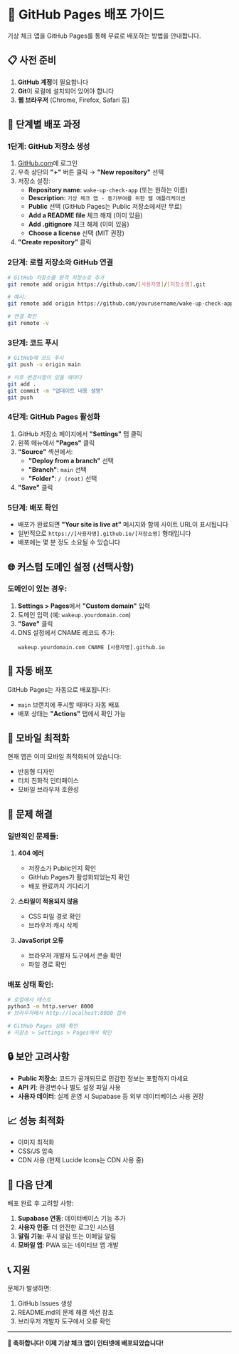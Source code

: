 # 🚀 GitHub Pages 배포 가이드

기상 체크 앱을 GitHub Pages를 통해 무료로 배포하는 방법을 안내합니다.

## 📋 사전 준비

1. **GitHub 계정**이 필요합니다
2. **Git**이 로컬에 설치되어 있어야 합니다
3. **웹 브라우저** (Chrome, Firefox, Safari 등)

## 🔧 단계별 배포 과정

### 1단계: GitHub 저장소 생성

1. [GitHub.com](https://github.com)에 로그인
2. 우측 상단의 **"+"** 버튼 클릭 → **"New repository"** 선택
3. 저장소 설정:
   - **Repository name**: `wake-up-check-app` (또는 원하는 이름)
   - **Description**: `기상 체크 앱 - 동기부여를 위한 웹 애플리케이션`
   - **Public** 선택 (GitHub Pages는 Public 저장소에서만 무료)
   - **Add a README file** 체크 해제 (이미 있음)
   - **Add .gitignore** 체크 해제 (이미 있음)
   - **Choose a license** 선택 (MIT 권장)
4. **"Create repository"** 클릭

### 2단계: 로컬 저장소와 GitHub 연결

```bash
# GitHub 저장소를 원격 저장소로 추가
git remote add origin https://github.com/[사용자명]/[저장소명].git

# 예시:
git remote add origin https://github.com/yourusername/wake-up-check-app.git

# 연결 확인
git remote -v
```

### 3단계: 코드 푸시

```bash
# GitHub에 코드 푸시
git push -u origin main

# 이후 변경사항이 있을 때마다
git add .
git commit -m "업데이트 내용 설명"
git push
```

### 4단계: GitHub Pages 활성화

1. GitHub 저장소 페이지에서 **"Settings"** 탭 클릭
2. 왼쪽 메뉴에서 **"Pages"** 클릭
3. **"Source"** 섹션에서:
   - **"Deploy from a branch"** 선택
   - **"Branch"**: `main` 선택
   - **"Folder"**: `/ (root)` 선택
4. **"Save"** 클릭

### 5단계: 배포 확인

- 배포가 완료되면 **"Your site is live at"** 메시지와 함께 사이트 URL이 표시됩니다
- 일반적으로 `https://[사용자명].github.io/[저장소명]` 형태입니다
- 배포에는 몇 분 정도 소요될 수 있습니다

## 🌐 커스텀 도메인 설정 (선택사항)

### 도메인이 있는 경우:

1. **Settings > Pages**에서 **"Custom domain"** 입력
2. 도메인 입력 (예: `wakeup.yourdomain.com`)
3. **"Save"** 클릭
4. DNS 설정에서 CNAME 레코드 추가:
   ```
   wakeup.yourdomain.com CNAME [사용자명].github.io
   ```

## 🔄 자동 배포

GitHub Pages는 자동으로 배포됩니다:
- `main` 브랜치에 푸시할 때마다 자동 배포
- 배포 상태는 **"Actions"** 탭에서 확인 가능

## 📱 모바일 최적화

현재 앱은 이미 모바일 최적화되어 있습니다:
- 반응형 디자인
- 터치 친화적 인터페이스
- 모바일 브라우저 호환성

## 🐛 문제 해결

### 일반적인 문제들:

1. **404 에러**
   - 저장소가 Public인지 확인
   - GitHub Pages가 활성화되었는지 확인
   - 배포 완료까지 기다리기

2. **스타일이 적용되지 않음**
   - CSS 파일 경로 확인
   - 브라우저 캐시 삭제

3. **JavaScript 오류**
   - 브라우저 개발자 도구에서 콘솔 확인
   - 파일 경로 확인

### 배포 상태 확인:

```bash
# 로컬에서 테스트
python3 -m http.server 8000
# 브라우저에서 http://localhost:8000 접속

# GitHub Pages 상태 확인
# 저장소 > Settings > Pages에서 확인
```

## 🔒 보안 고려사항

- **Public 저장소**: 코드가 공개되므로 민감한 정보는 포함하지 마세요
- **API 키**: 환경변수나 별도 설정 파일 사용
- **사용자 데이터**: 실제 운영 시 Supabase 등 외부 데이터베이스 사용 권장

## 📈 성능 최적화

- 이미지 최적화
- CSS/JS 압축
- CDN 사용 (현재 Lucide Icons는 CDN 사용 중)

## 🎯 다음 단계

배포 완료 후 고려할 사항:

1. **Supabase 연동**: 데이터베이스 기능 추가
2. **사용자 인증**: 더 안전한 로그인 시스템
3. **알림 기능**: 푸시 알림 또는 이메일 알림
4. **모바일 앱**: PWA 또는 네이티브 앱 개발

## 📞 지원

문제가 발생하면:
1. GitHub Issues 생성
2. README.md의 문제 해결 섹션 참조
3. 브라우저 개발자 도구에서 오류 확인

---

**🎉 축하합니다! 이제 기상 체크 앱이 인터넷에 배포되었습니다!**
